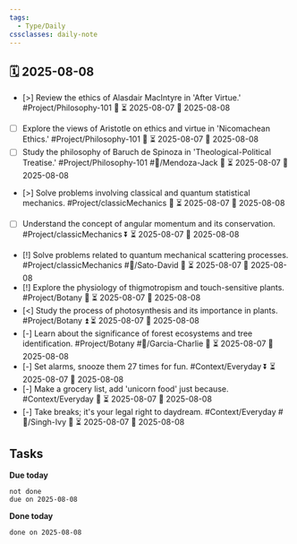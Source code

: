 ```yaml
---
tags:
  - Type/Daily
cssclasses: daily-note
---
```


## 🗓️ 2025-08-08

- [>] Review the ethics of Alasdair MacIntyre in 'After Virtue.' #Project/Philosophy-101 🔺 ⏳ 2025-08-07 📅 2025-08-08
- [ ] Explore the views of Aristotle on ethics and virtue in 'Nicomachean Ethics.' #Project/Philosophy-101 🔽 ⏳ 2025-08-07 📅 2025-08-08
- [ ] Study the philosophy of Baruch de Spinoza in 'Theological-Political Treatise.' #Project/Philosophy-101 #👤/Mendoza-Jack 🔽 ⏳ 2025-08-07 📅 2025-08-08
- [>] Solve problems involving classical and quantum statistical mechanics. #Project/classicMechanics 🔺 ⏳ 2025-08-07 📅 2025-08-08
- [ ] Understand the concept of angular momentum and its conservation. #Project/classicMechanics ⏬ ⏳ 2025-08-07 📅 2025-08-08
- [!] Solve problems related to quantum mechanical scattering processes. #Project/classicMechanics #👤/Sato-David 🔼 ⏳ 2025-08-07 📅 2025-08-08
- [!] Explore the physiology of thigmotropism and touch-sensitive plants. #Project/Botany 🔽 ⏳ 2025-08-07 📅 2025-08-08
- [<] Study the process of photosynthesis and its importance in plants. #Project/Botany ⏫ ⏳ 2025-08-07 📅 2025-08-08
- [-] Learn about the significance of forest ecosystems and tree identification. #Project/Botany #👤/Garcia-Charlie 🔺 ⏳ 2025-08-07 📅 2025-08-08
- [-] Set alarms, snooze them 27 times for fun. #Context/Everyday ⏬ ⏳ 2025-08-07 📅 2025-08-08
- [-] Make a grocery list, add 'unicorn food' just because. #Context/Everyday 🔼 ⏳ 2025-08-07 📅 2025-08-08
- [-] Take breaks; it's your legal right to daydream. #Context/Everyday #👤/Singh-Ivy 🔺 ⏳ 2025-08-07 📅 2025-08-08

## Tasks

**Due today**

```tasks
not done
due on 2025-08-08
```

**Done today**

```tasks
done on 2025-08-08
```
            